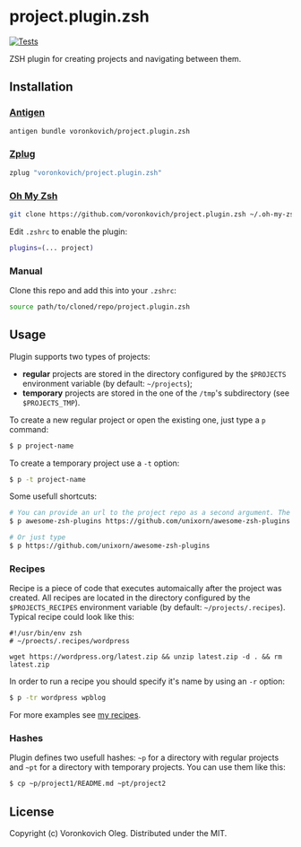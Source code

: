 # project.plugin.zsh

[![Tests](https://github.com/voronkovich/project.plugin.zsh/actions/workflows/tests.yaml/badge.svg)](https://github.com/voronkovich/project.plugin.zsh/actions/workflows/tests.yaml)

ZSH plugin for creating projects and navigating between them.

## Installation

### [Antigen](https://github.com/zsh-users/antigen)

```sh
antigen bundle voronkovich/project.plugin.zsh
```
### [Zplug](https://github.com/zplug/zplug)

```sh
zplug "voronkovich/project.plugin.zsh"
```

### [Oh My Zsh](https://github.com/ohmyzsh/ohmyzsh)

```sh
git clone https://github.com/voronkovich/project.plugin.zsh ~/.oh-my-zsh/custom/plugins/project
```

Edit `.zshrc` to enable the plugin:

```sh
plugins=(... project)
```

### Manual

Clone this repo and add this into your `.zshrc`:

```sh
source path/to/cloned/repo/project.plugin.zsh
```

## Usage

Plugin supports two types of projects:

- **regular** projects are stored in the directory configured by the `$PROJECTS` environment variable (by default: `~/projects`);
- **temporary** projects are stored in the one of the `/tmp`'s subdirectory (see `$PROJECTS_TMP`).

To create a new regular project or open the existing one, just type a `p` command:

```sh
$ p project-name
```

To create a temporary project use a `-t` option:
```sh
$ p -t project-name
```

Some usefull shortcuts:
```sh
# You can provide an url to the project repo as a second argument. The repo will be cloned automatically
$ p awesome-zsh-plugins https://github.com/unixorn/awesome-zsh-plugins

# Or just type
$ p https://github.com/unixorn/awesome-zsh-plugins 
```

### Recipes

Recipe is a piece of code that executes automaically after the project was created. All recipes are located in the directory configured by the `$PROJECTS_RECIPES` environment variable (by default: `~/projects/.recipes`).
Typical recipe could look like this:
```
#!/usr/bin/env zsh
# ~/proects/.recipes/wordpress

wget https://wordpress.org/latest.zip && unzip latest.zip -d . && rm latest.zip
```
In order to run a recipe you should specify it's name by using an `-r` option:
```sh
$ p -tr wordpress wpblog 
```
For more examples see [my recipes](https://github.com/voronkovich/dotfiles/tree/master/projects/.recipes).

### Hashes

Plugin defines two usefull hashes: `~p` for a directory with regular projects and `~pt` for a directory with temporary projects. You can use them like this:
```sh
$ cp ~p/project1/README.md ~pt/project2
```

## License

Copyright (c) Voronkovich Oleg. Distributed under the MIT.
